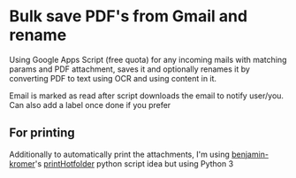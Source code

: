 # Bulk save PDF's from Gmail and rename
Using Google Apps Script (free quota) for any incoming mails with matching params and PDF attachment, saves it and optionally renames it by converting PDF to text using OCR and using content in it.

Email is marked as read after script downloads the email to notify user/you. Can also add a label once done if you prefer

## For printing

Additionally to automatically print the attachments, I'm using [benjamin-kromer](https://github.com/benjamin-kromer)'s [printHotfolder](https://github.com/benjamin-kromer/printHotfolder) python script idea but using Python 3
